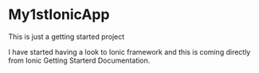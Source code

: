 # My1stIonicApp
This is just a getting started project

I have started having a look to Ionic framework and this is coming directly from Ionic Getting Starterd Documentation.
